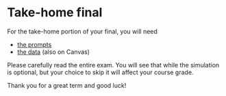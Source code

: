 # Take-home final

For the take-home portion of your final, you will need

- [the prompts](https://raw.githack.com/edrubin/EC607S23/master/final/final-home/final-home.html)
- [the data](https://raw.githack.com/edrubin/EC607S23/master/final/final-home/aeapnp_bedard_lee_royer.csv) (also on Canvas)

Please carefully read the entire exam. You will see that while the simulation is optional, but your choice to skip it will affect your course grade.

Thank you for a great term and good luck!